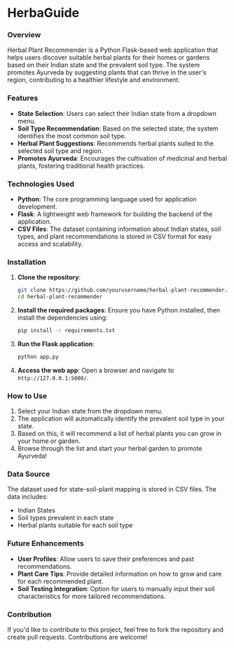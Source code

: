 
# HerbaGuide

### Overview
Herbal Plant Recommender is a Python Flask-based web application that helps users discover suitable herbal plants for their homes or gardens based on their Indian state and the prevalent soil type. The system promotes Ayurveda by suggesting plants that can thrive in the user's region, contributing to a healthier lifestyle and environment.

### Features
- **State Selection**: Users can select their Indian state from a dropdown menu.
- **Soil Type Recommendation**: Based on the selected state, the system identifies the most common soil type.
- **Herbal Plant Suggestions**: Recommends herbal plants suited to the selected soil type and region.
- **Promotes Ayurveda**: Encourages the cultivation of medicinal and herbal plants, fostering traditional health practices.
  
### Technologies Used
- **Python**: The core programming language used for application development.
- **Flask**: A lightweight web framework for building the backend of the application.
- **CSV Files**: The dataset containing information about Indian states, soil types, and plant recommendations is stored in CSV format for easy access and scalability.
  
### Installation

1. **Clone the repository**:
   ```bash
   git clone https://github.com/yourusername/herbal-plant-recommender.git
   cd herbal-plant-recommender
   ```

2. **Install the required packages**:
   Ensure you have Python installed, then install the dependencies using:
   ```bash
   pip install -r requirements.txt
   ```

3. **Run the Flask application**:
   ```bash
   python app.py
   ```

4. **Access the web app**:
   Open a browser and navigate to `http://127.0.0.1:5000/`.

### How to Use
1. Select your Indian state from the dropdown menu.
2. The application will automatically identify the prevalent soil type in your state.
3. Based on this, it will recommend a list of herbal plants you can grow in your home or garden.
4. Browse through the list and start your herbal garden to promote Ayurveda!

### Data Source
The dataset used for state-soil-plant mapping is stored in CSV files. The data includes:
- Indian States
- Soil types prevalent in each state
- Herbal plants suitable for each soil type

### Future Enhancements
- **User Profiles**: Allow users to save their preferences and past recommendations.
- **Plant Care Tips**: Provide detailed information on how to grow and care for each recommended plant.
- **Soil Testing Integration**: Option for users to manually input their soil characteristics for more tailored recommendations.

### Contribution
If you'd like to contribute to this project, feel free to fork the repository and create pull requests. Contributions are welcome!


